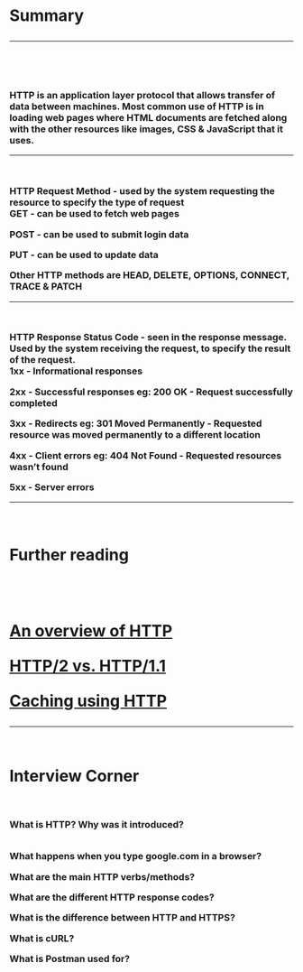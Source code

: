 <h1>Summary

<hr/><br/>

<h3>HTTP is an application layer protocol that allows transfer of data between machines. Most common use of HTTP is in loading web pages where HTML documents are fetched along with the other resources like images, CSS & JavaScript that it uses.

<hr/><br />

HTTP Request Method - used by the system requesting the resource to specify the type of request
<br />
GET - can be used to fetch web pages

POST - can be used to submit login data

PUT - can be used to update data

Other HTTP methods are HEAD, DELETE, OPTIONS, CONNECT, TRACE & PATCH

<hr /><br />

HTTP Response Status Code - seen in the response message. Used by the system receiving the request, to specify the result of the request.
<br>
1xx - Informational responses

2xx - Successful responses eg: 200 OK - Request successfully completed

3xx - Redirects eg: 301 Moved Permanently - Requested resource was moved permanently to a different location

4xx - Client errors eg: 404 Not Found - Requested resources wasn’t found

5xx - Server errors

<hr><br>

<h1>Further reading<h1>
<br>

<a href="https://developer.mozilla.org/en-US/docs/Web/HTTP/Overview">An overview of HTTP</a>

<a href="https://www.cloudflare.com/en-in/learning/performance/http2-vs-http1.1/">HTTP/2 vs. HTTP/1.1</a>

<a href="https://developer.mozilla.org/en-US/docs/Web/HTTP/Caching">Caching using HTTP </a>

</h3>
<hr><br>

<h1>Interview Corner</h1>
<br>
<h3>
What is HTTP? Why was it introduced? </br><br>

What happens when you type google.com in a browser?</br>

What are the main HTTP verbs/methods?</br>

What are the different HTTP response codes?</br>

What is the difference between HTTP and HTTPS?</br>

What is cURL?</br>

What is Postman used for?</br>

</h3>
